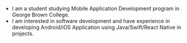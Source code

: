  * I am a student studying Mobile Application Development program in George Brown College. 
 * I am interested in software development and have experience in developing Android/iOS Application using Java/Swift/React Native in projects.
